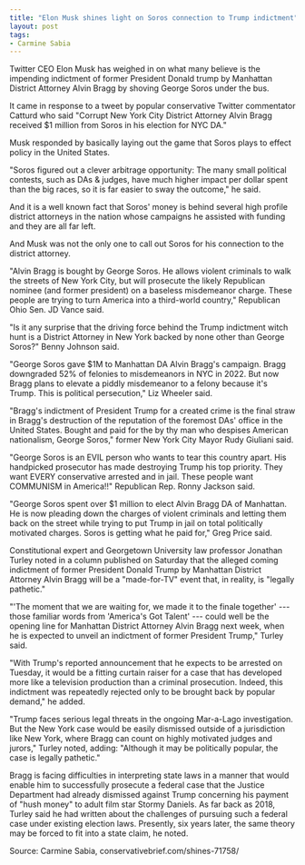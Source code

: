```yaml
---
title: "Elon Musk shines light on Soros connection to Trump indictment"
layout: post
tags:
- Carmine Sabia
---
```


Twitter CEO Elon Musk has weighed in on what many believe is the impending indictment of former President Donald trump by Manhattan District Attorney Alvin Bragg by shoving George Soros under the bus.

It came in response to a tweet by popular conservative Twitter commentator Catturd who said "Corrupt New York City District Attorney Alvin Bragg received $1 million from Soros in his election for NYC DA."

Musk responded by basically laying out the game that Soros plays to effect policy in the United States.

"Soros figured out a clever arbitrage opportunity: The many small political contests, such as DAs & judges, have much higher impact per dollar spent than the big races, so it is far easier to sway the outcome," he said.

And it is a well known fact that Soros' money is behind several high profile district attorneys in the nation whose campaigns he assisted with funding and they are all far left.

And Musk was not the only one to call out Soros for his connection to the district attorney.

"Alvin Bragg is bought by George Soros. He allows violent criminals to walk the streets of New York City, but will prosecute the likely Republican nominee (and former president) on a baseless misdemeanor charge. These people are trying to turn America into a third-world country," Republican Ohio Sen. JD Vance said.

"Is it any surprise that the driving force behind the Trump indictment witch hunt is a District Attorney in New York backed by none other than George Soros?" Benny Johnson said.

"George Soros gave $1M to Manhattan DA Alvin Bragg's campaign. Bragg downgraded 52% of felonies to misdemeanors in NYC in 2022. But now Bragg plans to elevate a piddly misdemeanor to a felony because it's Trump. This is political persecution," Liz Wheeler said.

"Bragg's indictment of President Trump for a created crime is the final straw in Bragg's destruction of the reputation of the foremost DAs' office in the United States. Bought and paid for the by thy man who despises American nationalism, George Soros," former New York City Mayor Rudy Giuliani said.

"George Soros is an EVIL person who wants to tear this country apart. His handpicked prosecutor has made destroying Trump his top priority. They want EVERY conservative arrested and in jail. These people want COMMUNISM in America!!" Republican Rep. Ronny Jackson said.

"George Soros spent over $1 million to elect Alvin Bragg DA of Manhattan. He is now pleading down the charges of violent criminals and letting them back on the street while trying to put Trump in jail on total politically motivated charges. Soros is getting what he paid for," Greg Price said.

Constitutional expert and Georgetown University law professor Jonathan Turley noted in a column published on Saturday that the alleged coming indictment of former President Donald Trump by Manhattan District Attorney Alvin Bragg will be a "made-for-TV" event that, in reality, is "legally pathetic."

"'The moment that we are waiting for, we made it to the finale together' --- those familiar words from 'America's Got Talent' --- could well be the opening line for Manhattan District Attorney Alvin Bragg next week, when he is expected to unveil an indictment of former President Trump," Turley said.

"With Trump's reported announcement that he expects to be arrested on Tuesday, it would be a fitting curtain raiser for a case that has developed more like a television production than a criminal prosecution. Indeed, this indictment was repeatedly rejected only to be brought back by popular demand," he added.

"Trump faces serious legal threats in the ongoing Mar-a-Lago investigation. But the New York case would be easily dismissed outside of a jurisdiction like New York, where Bragg can count on highly motivated judges and jurors," Turley noted, adding: "Although it may be politically popular, the case is legally pathetic."

Bragg is facing difficulties in interpreting state laws in a manner that would enable him to successfully prosecute a federal case that the Justice Department had already dismissed against Trump concerning his payment of "hush money" to adult film star Stormy Daniels. As far back as 2018, Turley said he had written about the challenges of pursuing such a federal case under existing election laws. Presently, six years later, the same theory may be forced to fit into a state claim, he noted.

Source: Carmine Sabia, conservativebrief.com/shines-71758/
